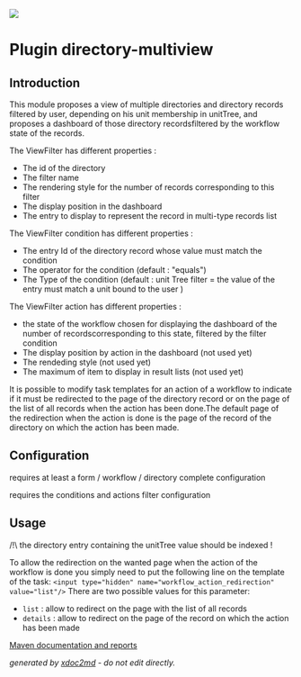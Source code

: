 ![](http://dev.lutece.paris.fr/jenkins/buildStatus/icon?job=module-directory-multiview-deploy)
# Plugin directory-multiview

## Introduction

This module proposes a view of multiple directories and directory records filtered by user, depending on his unit membership in unitTree, and proposes a dashboard of those directory recordsfiltered by the workflow state of the records.

The ViewFilter has different properties :
 
* The id of the directory
* The filter name
* The rendering style for the number of records corresponding to this filter
* The display position in the dashboard
* The entry to display to represent the record in multi-type records list


The ViewFilter condition has different properties :
 
* The entry Id of the directory record whose value must match the condition
* The operator for the condition (default : "equals")
* The Type of the condition (default : unit Tree filter = the value of the entry must match a unit bound to the user )


The ViewFilter action has different properties :
 
* the state of the workflow chosen for displaying the dashboard of the number of recordscorresponding to this state, filtered by the filter condition
* The display position by action in the dashboard (not used yet)
* The rendeding style (not used yet)
* The maximum of item to display in result lists (not used yet)


It is possible to modify task templates for an action of a workflow to indicate if it must be redirected to the page of the directory record or on the page of the list of all records when the action has been done.The default page of the redirection when the action is done is the page of the record of the directory on which the action has been made.

## Configuration

requires at least a form / workflow / directory complete configuration

requires the conditions and actions filter configuration

## Usage

/!\ the directory entry containing the unitTree value should be indexed !

To allow the redirection on the wanted page when the action of the workflow is done you simply need to put the following line on the template of the task: `<input type="hidden" name="workflow_action_redirection" value="list"/>` There are two possible values for this parameter:
 
*  `list` : allow to redirect on the page with the list of all records
*  `details` : allow to redirect on the page of the record on which the action has been made



[Maven documentation and reports](http://dev.lutece.paris.fr/plugins/module-directory-multiview/)



 *generated by [xdoc2md](https://github.com/lutece-platform/tools-maven-xdoc2md-plugin) - do not edit directly.*